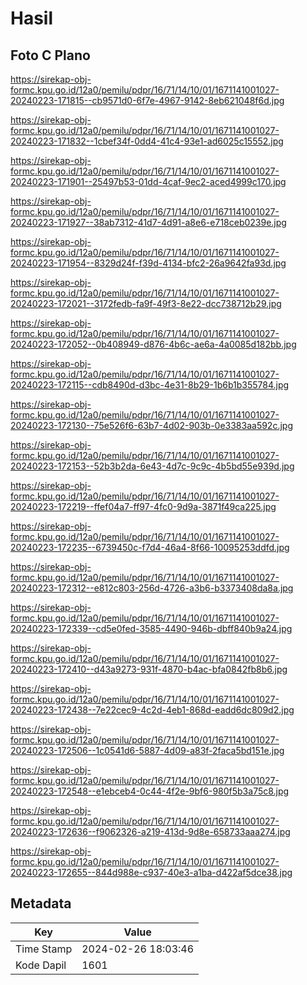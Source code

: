 # Hasil

## Foto C Plano

https://sirekap-obj-formc.kpu.go.id/12a0/pemilu/pdpr/16/71/14/10/01/1671141001027-20240223-171815--cb9571d0-6f7e-4967-9142-8eb621048f6d.jpg

https://sirekap-obj-formc.kpu.go.id/12a0/pemilu/pdpr/16/71/14/10/01/1671141001027-20240223-171832--1cbef34f-0dd4-41c4-93e1-ad6025c15552.jpg

https://sirekap-obj-formc.kpu.go.id/12a0/pemilu/pdpr/16/71/14/10/01/1671141001027-20240223-171901--25497b53-01dd-4caf-9ec2-aced4999c170.jpg

https://sirekap-obj-formc.kpu.go.id/12a0/pemilu/pdpr/16/71/14/10/01/1671141001027-20240223-171927--38ab7312-41d7-4d91-a8e6-e718ceb0239e.jpg

https://sirekap-obj-formc.kpu.go.id/12a0/pemilu/pdpr/16/71/14/10/01/1671141001027-20240223-171954--8329d24f-f39d-4134-bfc2-26a9642fa93d.jpg

https://sirekap-obj-formc.kpu.go.id/12a0/pemilu/pdpr/16/71/14/10/01/1671141001027-20240223-172021--3172fedb-fa9f-49f3-8e22-dcc738712b29.jpg

https://sirekap-obj-formc.kpu.go.id/12a0/pemilu/pdpr/16/71/14/10/01/1671141001027-20240223-172052--0b408949-d876-4b6c-ae6a-4a0085d182bb.jpg

https://sirekap-obj-formc.kpu.go.id/12a0/pemilu/pdpr/16/71/14/10/01/1671141001027-20240223-172115--cdb8490d-d3bc-4e31-8b29-1b6b1b355784.jpg

https://sirekap-obj-formc.kpu.go.id/12a0/pemilu/pdpr/16/71/14/10/01/1671141001027-20240223-172130--75e526f6-63b7-4d02-903b-0e3383aa592c.jpg

https://sirekap-obj-formc.kpu.go.id/12a0/pemilu/pdpr/16/71/14/10/01/1671141001027-20240223-172153--52b3b2da-6e43-4d7c-9c9c-4b5bd55e939d.jpg

https://sirekap-obj-formc.kpu.go.id/12a0/pemilu/pdpr/16/71/14/10/01/1671141001027-20240223-172219--ffef04a7-ff97-4fc0-9d9a-3871f49ca225.jpg

https://sirekap-obj-formc.kpu.go.id/12a0/pemilu/pdpr/16/71/14/10/01/1671141001027-20240223-172235--6739450c-f7d4-46a4-8f66-10095253ddfd.jpg

https://sirekap-obj-formc.kpu.go.id/12a0/pemilu/pdpr/16/71/14/10/01/1671141001027-20240223-172312--e812c803-256d-4726-a3b6-b3373408da8a.jpg

https://sirekap-obj-formc.kpu.go.id/12a0/pemilu/pdpr/16/71/14/10/01/1671141001027-20240223-172339--cd5e0fed-3585-4490-946b-dbff840b9a24.jpg

https://sirekap-obj-formc.kpu.go.id/12a0/pemilu/pdpr/16/71/14/10/01/1671141001027-20240223-172410--d43a9273-931f-4870-b4ac-bfa0842fb8b6.jpg

https://sirekap-obj-formc.kpu.go.id/12a0/pemilu/pdpr/16/71/14/10/01/1671141001027-20240223-172438--7e22cec9-4c2d-4eb1-868d-eadd6dc809d2.jpg

https://sirekap-obj-formc.kpu.go.id/12a0/pemilu/pdpr/16/71/14/10/01/1671141001027-20240223-172506--1c0541d6-5887-4d09-a83f-2faca5bd151e.jpg

https://sirekap-obj-formc.kpu.go.id/12a0/pemilu/pdpr/16/71/14/10/01/1671141001027-20240223-172548--e1ebceb4-0c44-4f2e-9bf6-980f5b3a75c8.jpg

https://sirekap-obj-formc.kpu.go.id/12a0/pemilu/pdpr/16/71/14/10/01/1671141001027-20240223-172636--f9062326-a219-413d-9d8e-658733aaa274.jpg

https://sirekap-obj-formc.kpu.go.id/12a0/pemilu/pdpr/16/71/14/10/01/1671141001027-20240223-172655--844d988e-c937-40e3-a1ba-d422af5dce38.jpg


## Metadata

| Key        | Value               |
| ---------- | ------------------- |
| Time Stamp | 2024-02-26 18:03:46 |
| Kode Dapil | 1601                |



